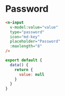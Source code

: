 # Password

```html
<n-input
  v-model:value="value"
  type="password"
  icon="md-key"
  placeholder="Password"
  :maxlength="8"
/>
```

```js
export default {
  data() {
    return {
      value: null
    }
  }
}
```
